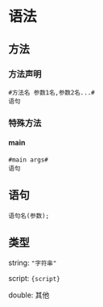 # 语法
## 方法
### 方法声明
```SimpleScript
#方法名 参数1名,参数2名...#
语句
```
### 特殊方法
#### main
```SimpleScript
#main args#
语句
```
## 语句
```SimpleScript
语句名(参数);
```
## 类型
string: `"字符串"`

script: `{script}`

double: 其他
